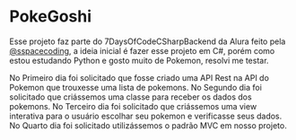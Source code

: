 # PokeGoshi

Esse projeto faz parte do 7DaysOfCodeCSharpBackend da Alura feito pela [@sspacecoding](https://github.com/sspacecoding), a ideia inicial é fazer esse projeto em C#, porém como estou estudando Python e gosto muito de Pokemon, resolvi me testar.

No Primeiro dia foi solicitado que fosse criado uma API Rest na API do Pokemon que trouxesse uma lista de pokemons.
No Segundo dia foi solicitado que criássemos uma classe para receber os dados dos pokemons.
No Terceiro dia foi solicitado que criássemos uma view interativa para o usuário escolhar seu pokemon e verificasse seus dados.
No Quarto dia foi solicitado utilizássemos o padrão MVC em nosso projeto.
